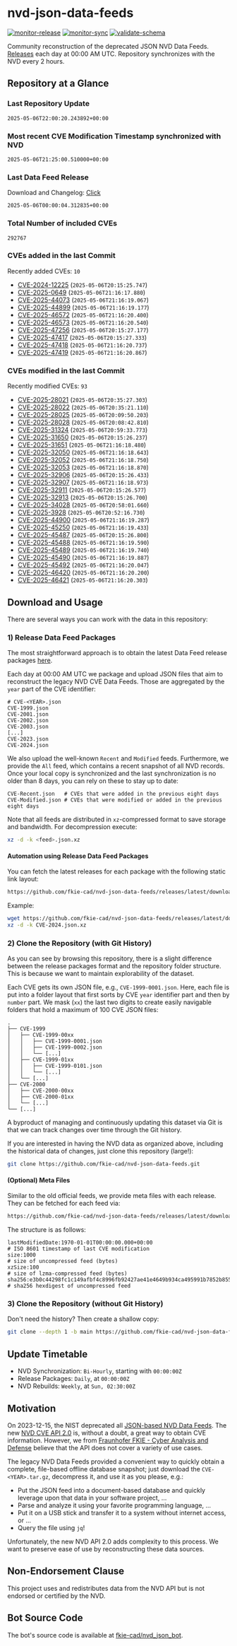 # nvd-json-data-feeds

[![monitor-release](https://github.com/fkie-cad/nvd-json-data-feeds/actions/workflows/monitor_release.yml/badge.svg)](https://github.com/fkie-cad/nvd-json-data-feeds/actions/workflows/monitor_release.yml)
[![monitor-sync](https://github.com/fkie-cad/nvd-json-data-feeds/actions/workflows/monitor_sync.yml/badge.svg)](https://github.com/fkie-cad/nvd-json-data-feeds/actions/workflows/monitor_sync.yml)
[![validate-schema](https://github.com/fkie-cad/nvd-json-data-feeds/actions/workflows/validate_schema.yml/badge.svg)](https://github.com/fkie-cad/nvd-json-data-feeds/actions/workflows/validate_schema.yml)

Community reconstruction of the deprecated JSON NVD Data Feeds.
[Releases](https://github.com/fkie-cad/nvd-json-data-feeds/releases/latest) each day at 00:00 AM UTC.
Repository synchronizes with the NVD every 2 hours.

## Repository at a Glance

### Last Repository Update

```plain
2025-05-06T22:00:20.243892+00:00
```

### Most recent CVE Modification Timestamp synchronized with NVD

```plain
2025-05-06T21:25:00.510000+00:00
```

### Last Data Feed Release

Download and Changelog: [Click](https://github.com/fkie-cad/nvd-json-data-feeds/releases/latest)

```plain
2025-05-06T00:00:04.312835+00:00
```

### Total Number of included CVEs

```plain
292767
```

### CVEs added in the last Commit

Recently added CVEs: `10`

- [CVE-2024-12225](CVE-2024/CVE-2024-122xx/CVE-2024-12225.json) (`2025-05-06T20:15:25.747`)
- [CVE-2025-0649](CVE-2025/CVE-2025-06xx/CVE-2025-0649.json) (`2025-05-06T21:16:17.880`)
- [CVE-2025-44073](CVE-2025/CVE-2025-440xx/CVE-2025-44073.json) (`2025-05-06T21:16:19.067`)
- [CVE-2025-44899](CVE-2025/CVE-2025-448xx/CVE-2025-44899.json) (`2025-05-06T21:16:19.177`)
- [CVE-2025-46572](CVE-2025/CVE-2025-465xx/CVE-2025-46572.json) (`2025-05-06T21:16:20.400`)
- [CVE-2025-46573](CVE-2025/CVE-2025-465xx/CVE-2025-46573.json) (`2025-05-06T21:16:20.540`)
- [CVE-2025-47256](CVE-2025/CVE-2025-472xx/CVE-2025-47256.json) (`2025-05-06T20:15:27.177`)
- [CVE-2025-47417](CVE-2025/CVE-2025-474xx/CVE-2025-47417.json) (`2025-05-06T20:15:27.333`)
- [CVE-2025-47418](CVE-2025/CVE-2025-474xx/CVE-2025-47418.json) (`2025-05-06T21:16:20.737`)
- [CVE-2025-47419](CVE-2025/CVE-2025-474xx/CVE-2025-47419.json) (`2025-05-06T21:16:20.867`)


### CVEs modified in the last Commit

Recently modified CVEs: `93`

- [CVE-2025-28021](CVE-2025/CVE-2025-280xx/CVE-2025-28021.json) (`2025-05-06T20:35:27.303`)
- [CVE-2025-28022](CVE-2025/CVE-2025-280xx/CVE-2025-28022.json) (`2025-05-06T20:35:21.110`)
- [CVE-2025-28025](CVE-2025/CVE-2025-280xx/CVE-2025-28025.json) (`2025-05-06T20:09:50.203`)
- [CVE-2025-28028](CVE-2025/CVE-2025-280xx/CVE-2025-28028.json) (`2025-05-06T20:08:42.810`)
- [CVE-2025-31324](CVE-2025/CVE-2025-313xx/CVE-2025-31324.json) (`2025-05-06T20:59:33.773`)
- [CVE-2025-31650](CVE-2025/CVE-2025-316xx/CVE-2025-31650.json) (`2025-05-06T20:15:26.237`)
- [CVE-2025-31651](CVE-2025/CVE-2025-316xx/CVE-2025-31651.json) (`2025-05-06T21:16:18.480`)
- [CVE-2025-32050](CVE-2025/CVE-2025-320xx/CVE-2025-32050.json) (`2025-05-06T21:16:18.643`)
- [CVE-2025-32052](CVE-2025/CVE-2025-320xx/CVE-2025-32052.json) (`2025-05-06T21:16:18.750`)
- [CVE-2025-32053](CVE-2025/CVE-2025-320xx/CVE-2025-32053.json) (`2025-05-06T21:16:18.870`)
- [CVE-2025-32906](CVE-2025/CVE-2025-329xx/CVE-2025-32906.json) (`2025-05-06T20:15:26.433`)
- [CVE-2025-32907](CVE-2025/CVE-2025-329xx/CVE-2025-32907.json) (`2025-05-06T21:16:18.973`)
- [CVE-2025-32911](CVE-2025/CVE-2025-329xx/CVE-2025-32911.json) (`2025-05-06T20:15:26.577`)
- [CVE-2025-32913](CVE-2025/CVE-2025-329xx/CVE-2025-32913.json) (`2025-05-06T20:15:26.700`)
- [CVE-2025-34028](CVE-2025/CVE-2025-340xx/CVE-2025-34028.json) (`2025-05-06T20:58:01.660`)
- [CVE-2025-3928](CVE-2025/CVE-2025-39xx/CVE-2025-3928.json) (`2025-05-06T20:52:16.730`)
- [CVE-2025-44900](CVE-2025/CVE-2025-449xx/CVE-2025-44900.json) (`2025-05-06T21:16:19.287`)
- [CVE-2025-45250](CVE-2025/CVE-2025-452xx/CVE-2025-45250.json) (`2025-05-06T21:16:19.433`)
- [CVE-2025-45487](CVE-2025/CVE-2025-454xx/CVE-2025-45487.json) (`2025-05-06T20:15:26.800`)
- [CVE-2025-45488](CVE-2025/CVE-2025-454xx/CVE-2025-45488.json) (`2025-05-06T21:16:19.590`)
- [CVE-2025-45489](CVE-2025/CVE-2025-454xx/CVE-2025-45489.json) (`2025-05-06T21:16:19.740`)
- [CVE-2025-45490](CVE-2025/CVE-2025-454xx/CVE-2025-45490.json) (`2025-05-06T21:16:19.887`)
- [CVE-2025-45492](CVE-2025/CVE-2025-454xx/CVE-2025-45492.json) (`2025-05-06T21:16:20.047`)
- [CVE-2025-46420](CVE-2025/CVE-2025-464xx/CVE-2025-46420.json) (`2025-05-06T21:16:20.200`)
- [CVE-2025-46421](CVE-2025/CVE-2025-464xx/CVE-2025-46421.json) (`2025-05-06T21:16:20.303`)


## Download and Usage

There are several ways you can work with the data in this repository:

### 1) Release Data Feed Packages

The most straightforward approach is to obtain the latest Data Feed release packages [here](https://github.com/fkie-cad/nvd-json-data-feeds/releases/latest).

Each day at 00:00 AM UTC we package and upload JSON files that aim to reconstruct the legacy NVD CVE Data Feeds.
Those are aggregated by the `year` part of the CVE identifier:

```
# CVE-<YEAR>.json
CVE-1999.json
CVE-2001.json
CVE-2002.json
CVE-2003.json
[...]
CVE-2023.json
CVE-2024.json
```

We also upload the well-known `Recent` and `Modified` feeds.
Furthermore, we provide the `All` feed, which contains a recent snapshot of all NVD records.
Once your local copy is synchronized and the last synchronization is no older than 8 days, you can rely on these to stay up to date:

```plain
CVE-Recent.json   # CVEs that were added in the previous eight days
CVE-Modified.json # CVEs that were modified or added in the previous eight days
```

Note that all feeds are distributed in `xz`-compressed format to save storage and bandwidth.
For decompression execute:

```sh
xz -d -k <feed>.json.xz
```

#### Automation using Release Data Feed Packages

You can fetch the latest releases for each package with the following static link layout:

```sh
https://github.com/fkie-cad/nvd-json-data-feeds/releases/latest/download/CVE-<YEAR>.json.xz
```

Example:

```sh
wget https://github.com/fkie-cad/nvd-json-data-feeds/releases/latest/download/CVE-2024.json.xz
xz -d -k CVE-2024.json.xz
```

### 2) Clone the Repository (with Git History)

As you can see by browsing this repository, there is a slight difference between the release packages format and the repository folder structure.
This is because we want to maintain explorability of the dataset.

Each CVE gets its own JSON file, e.g., `CVE-1999-0001.json`.
Here, each file is put into a folder layout that first sorts by CVE `year` identifier part and then by `number` part.
We mask (`xx`) the last two digits to create easily navigable folders that hold a maximum of 100 CVE JSON files:

```plain
.
├── CVE-1999
│   ├── CVE-1999-00xx
│   │   ├── CVE-1999-0001.json
│   │   ├── CVE-1999-0002.json
│   │   └── [...]
│   ├── CVE-1999-01xx
│   │   ├── CVE-1999-0101.json
│   │   └── [...]
│   └── [...]
├── CVE-2000
│   ├── CVE-2000-00xx
│   ├── CVE-2000-01xx
│   └── [...]
└── [...]
```

A byproduct of managing and continuously updating this dataset via Git is that we can track changes over time through the Git history.

If you are interested in having the NVD data as organized above, including the historical data of changes, just clone this repository (large!):

```sh
git clone https://github.com/fkie-cad/nvd-json-data-feeds.git
```

#### (Optional) Meta Files

Similar to the old official feeds, we provide meta files with each release. They can be fetched for each feed via:

```sh
https://github.com/fkie-cad/nvd-json-data-feeds/releases/latest/download/CVE-<YEAR>.meta
```

The structure is as follows:

```plain
lastModifiedDate:1970-01-01T00:00:00.000+00:00                          # ISO 8601 timestamp of last CVE modification
size:1000                                                               # size of uncompressed feed (bytes)
xzSize:100                                                              # size of lzma-compressed feed (bytes)
sha256:e3b0c44298fc1c149afbf4c8996fb92427ae41e4649b934ca495991b7852b855 # sha256 hexdigest of uncompressed feed
```

### 3) Clone the Repository (without Git History)

Don't need the history? Then create a shallow copy:

```sh
git clone --depth 1 -b main https://github.com/fkie-cad/nvd-json-data-feeds.git
```


## Update Timetable

* NVD Synchronization: `Bi-Hourly`, starting with `00:00:00Z`
* Release Packages: `Daily`, at `00:00:00Z`
* NVD Rebuilds: `Weekly`, at `Sun, 02:30:00Z`


## Motivation

On 2023-12-15, the NIST deprecated all [JSON-based NVD Data Feeds](https://nvd.nist.gov/vuln/data-feeds#divRetirementBanner-1).
The new [NVD CVE API 2.0](https://nvd.nist.gov/developers/vulnerabilities) is, without a doubt, a great way to obtain CVE information.
However, we from [Fraunhofer FKIE - Cyber Analysis and Defense](https://www.fkie.fraunhofer.de/en/departments/cad.html) believe that the API does not cover a variety of use cases.

The legacy NVD Data Feeds provided a convenient way to quickly obtain a complete, file-based offline database snapshot; just download the `CVE-<YEAR>.tar.gz`, decompress it, and use it as you please, e.g.:

- Put the JSON feed into a document-based database and quickly leverage upon that data in your software project, ...
- Parse and analyze it using your favorite programming language, ...
- Put it on a USB stick and transfer it to a system without internet access, or ...
- Query the file using `jq`!

Unfortunately, the new NVD API 2.0 adds complexity to this process.
We want to preserve ease of use by reconstructing these data sources.

## Non-Endorsement Clause

This project uses and redistributes data from the NVD API but is not endorsed or certified by the NVD.

## Bot Source Code

The bot's source code is available at [fkie-cad/nvd\_json\_bot](https://github.com/fkie-cad/nvd_json_bot).